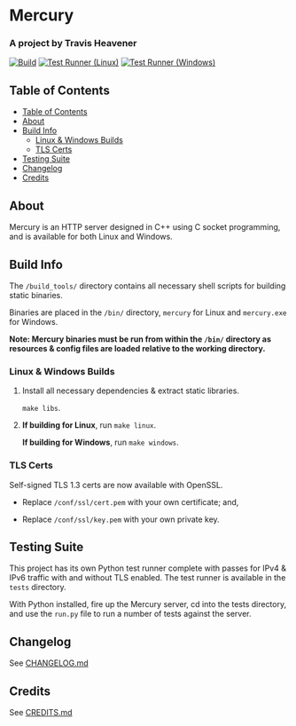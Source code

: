 # Mercury

### A project by Travis Heavener

[![Build](https://github.com/travis-heavener/mercury/actions/workflows/build.yml/badge.svg)](https://github.com/travis-heavener/mercury/actions/workflows/build.yml)
[![Test Runner (Linux)](https://github.com/travis-heavener/mercury/actions/workflows/test-linux.yml/badge.svg)](https://github.com/travis-heavener/mercury/actions/workflows/test-linux.yml)
[![Test Runner (Windows)](https://github.com/travis-heavener/mercury/actions/workflows/test-windows.yml/badge.svg)](https://github.com/travis-heavener/mercury/actions/workflows/test-windows.yml)

## Table of Contents

- [Table of Contents](#table-of-contents)
- [About](#about)
- [Build Info](#build-info)
    - [Linux & Windows Builds](#linux--windows-builds)
    - [TLS Certs](#tls-certs)
- [Testing Suite](#testing-suite)
- [Changelog](#changelog)
- [Credits](#credits)

## About

Mercury is an HTTP server designed in C++ using C socket programming, and is available for both Linux and Windows.

## Build Info

The `/build_tools/` directory contains all necessary shell scripts for building static binaries.

Binaries are placed in the `/bin/` directory, `mercury` for Linux and `mercury.exe` for Windows.

**Note: Mercury binaries must be run from within the `/bin/` directory as resources & config files are loaded relative to the working directory.**

### Linux & Windows Builds

1. Install all necessary dependencies & extract static libraries.

    `make libs`.

2. **If building for Linux**, run `make linux`.

    **If building for Windows**, run `make windows`.

### TLS Certs

Self-signed TLS 1.3 certs are now available with OpenSSL.

- Replace `/conf/ssl/cert.pem` with your own certificate; and,

- Replace `/conf/ssl/key.pem` with your own private key.

## Testing Suite

This project has its own Python test runner complete with passes for IPv4 & IPv6 traffic with and without TLS enabled.
The test runner is available in the `tests` directory.

With Python installed, fire up the Mercury server, cd into the tests directory, and use the `run.py` file to run a number of tests against the server.

## Changelog
See [CHANGELOG.md](CHANGELOG.md)

## Credits
See [CREDITS.md](CREDITS.md)
